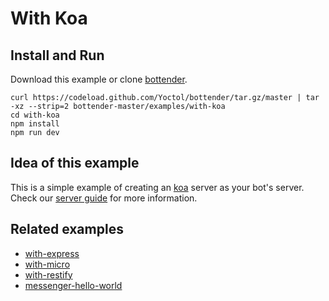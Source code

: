 # With Koa

## Install and Run

Download this example or clone [bottender](https://github.com/Yoctol/bottender).

```
curl https://codeload.github.com/Yoctol/bottender/tar.gz/master | tar -xz --strip=2 bottender-master/examples/with-koa
cd with-koa
npm install
npm run dev
```

## Idea of this example

This is a simple example of creating an [koa](https://github.com/koajs/koa) server as your bot's server.  
Check our [server guide](https://bottender.js.org/docs/Guides-Server) for more information.

## Related examples

- [with-express](../with-express)
- [with-micro](../with-micro)
- [with-restify](../with-restify)
- [messenger-hello-world](../messenger-hello-world)
